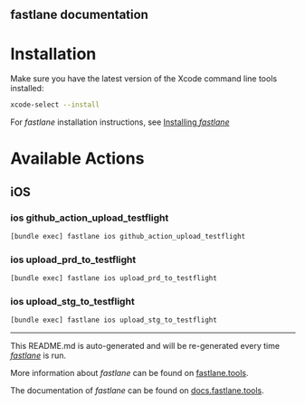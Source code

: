 fastlane documentation
----

# Installation

Make sure you have the latest version of the Xcode command line tools installed:

```sh
xcode-select --install
```

For _fastlane_ installation instructions, see [Installing _fastlane_](https://docs.fastlane.tools/#installing-fastlane)

# Available Actions

## iOS

### ios github_action_upload_testflight

```sh
[bundle exec] fastlane ios github_action_upload_testflight
```



### ios upload_prd_to_testflight

```sh
[bundle exec] fastlane ios upload_prd_to_testflight
```



### ios upload_stg_to_testflight

```sh
[bundle exec] fastlane ios upload_stg_to_testflight
```



----

This README.md is auto-generated and will be re-generated every time [_fastlane_](https://fastlane.tools) is run.

More information about _fastlane_ can be found on [fastlane.tools](https://fastlane.tools).

The documentation of _fastlane_ can be found on [docs.fastlane.tools](https://docs.fastlane.tools).
